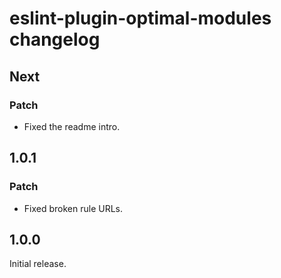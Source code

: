 # eslint-plugin-optimal-modules changelog

## Next

### Patch

- Fixed the readme intro.

## 1.0.1

### Patch

- Fixed broken rule URLs.

## 1.0.0

Initial release.
